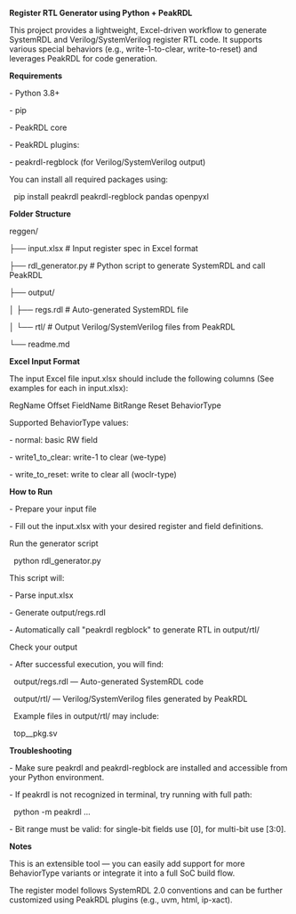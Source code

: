 **Register RTL Generator using Python + PeakRDL**

This project provides a lightweight, Excel-driven workflow to generate SystemRDL and Verilog/SystemVerilog register RTL code. It supports various special behaviors (e.g., write-1-to-clear, write-to-reset) and leverages PeakRDL for code generation.

**Requirements**

\- Python 3.8+

\- pip

\- PeakRDL core

\- PeakRDL plugins:

\- peakrdl-regblock (for Verilog/SystemVerilog output)

You can install all required packages using:

&nbsp;	pip install peakrdl peakrdl-regblock pandas openpyxl

**Folder Structure**

reggen/

├── input.xlsx         # Input register spec in Excel format

├── rdl\_generator.py   # Python script to generate SystemRDL and call PeakRDL

├── output/

│   ├── regs.rdl       # Auto-generated SystemRDL file

│   └── rtl/           # Output Verilog/SystemVerilog files from PeakRDL

└── readme.md

**Excel Input Format**

The input Excel file input.xlsx should include the following columns (See examples for each in input.xlsx):

RegName	 Offset	  FieldName	  BitRange   Reset   BehaviorType

Supported BehaviorType values:

\- normal: basic RW field

\- write1\_to\_clear: write-1 to clear (we-type)

\- write\_to\_reset: write to clear all (woclr-type)

**How to Run**

\- Prepare your input file

\- Fill out the input.xlsx with your desired register and field definitions.

Run the generator script

&nbsp;	python rdl\_generator.py

This script will:

\- Parse input.xlsx

\- Generate output/regs.rdl

\- Automatically call "peakrdl regblock" to generate RTL in output/rtl/

Check your output

\- After successful execution, you will find:

&nbsp;	output/regs.rdl — Auto-generated SystemRDL code

&nbsp;	output/rtl/ — Verilog/SystemVerilog files generated by PeakRDL

&nbsp;	Example files in output/rtl/ may include:

&nbsp;	top\_\_pkg.sv

**Troubleshooting**

\- Make sure peakrdl and peakrdl-regblock are installed and accessible from your Python environment.

\- If peakrdl is not recognized in terminal, try running with full path:

&nbsp;	python -m peakrdl ...

\- Bit range must be valid: for single-bit fields use \[0], for multi-bit use \[3:0].

**Notes**

This is an extensible tool — you can easily add support for more BehaviorType variants or integrate it into a full SoC build flow.

The register model follows SystemRDL 2.0 conventions and can be further customized using PeakRDL plugins (e.g., uvm, html, ip-xact).





